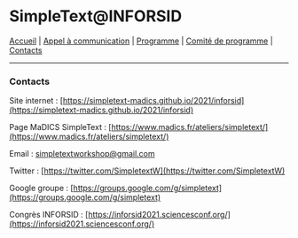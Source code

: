 
# SimpleText@INFORSID

[Accueil](https://simpletext-madics.github.io/2021/inforsid/fr) | [Appel à communication](https://simpletext-madics.github.io/2021/inforsid/fr/CFP) | [Programme](https://simpletext-madics.github.io/2021/inforsid/fr/program)  | [Comité de programme](https://simpletext-madics.github.io/2021/inforsid/fr/comite) | [Contacts](https://simpletext-madics.github.io/2021/inforsid/fr/contacts)

---

### Contacts

Site internet : [https://simpletext-madics.github.io/2021/inforsid](https://simpletext-madics.github.io/2021/inforsid) 

Page MaDICS SimpleText : [https://www.madics.fr/ateliers/simpletext/](https://www.madics.fr/ateliers/simpletext/) 

Email : [simpletextworkshop@gmail.com](simpletextworkshop@gmail.com) 

Twitter : [https://twitter.com/SimpletextW](https://twitter.com/SimpletextW)  

Google groupe : [https://groups.google.com/g/simpletext](https://groups.google.com/g/simpletext)  

Congrès INFORSID : [https://inforsid2021.sciencesconf.org/](https://inforsid2021.sciencesconf.org/)
